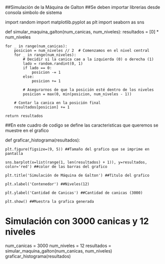 ##Simulación de la Máquina de Galton
##Se deben importar librerias desde consola simbolo de sistema

import random
import matplotlib.pyplot as plt
import seaborn as sns

def simular_maquina_galton(num_canicas, num_niveles):
    resultados = [0] * num_niveles

    for _ in range(num_canicas):
        posicion = num_niveles // 2  # Comenzamos en el nivel central
        for _ in range(num_niveles):
            # Decidir si la canica cae a la izquierda (0) o derecha (1)
            lado = random.randint(0, 1)
            if lado == 0:
                posicion -= 1
            else:
                posicion += 1

            # Asegurarnos de que la posición esté dentro de los niveles
            posicion = max(0, min(posicion, num_niveles - 1))

        # Contar la canica en la posición final
        resultados[posicion] += 1

    return resultados

##En este cuadro de codigo se define las caracteristicas que queremos se muestre en el grafico



def graficar_histograma(resultados):

    plt.figure(figsize=(9, 5)) ##Tamaño del grafico que se imprime en pantalla    
    
    sns.barplot(x=list(range(1, len(resultados) + 1)), y=resultados, color='red') ##color de las barras del grafico
    
    plt.title('Simulación de Máquina de Galton') ##Titulo del grafico
    
    plt.xlabel('Contenedor') ##Niveles(12)
    
    plt.ylabel('Cantidad de Canicas') ##Cantidad de canicas (3000)   
    
    plt.show() ##Muestra la grafica generada

# Simulación con 3000 canicas y 12 niveles

num_canicas = 3000
num_niveles = 12
resultados = simular_maquina_galton(num_canicas, num_niveles)
graficar_histograma(resultados)
